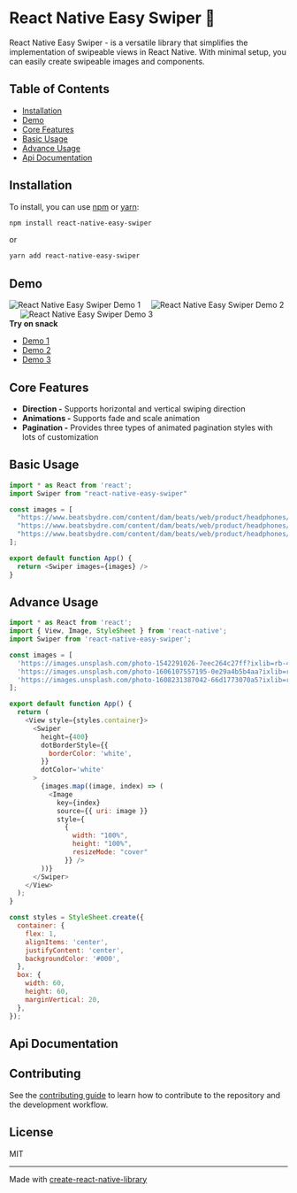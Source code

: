 # React Native Easy Swiper 🚀

React Native Easy Swiper - is a versatile library that simplifies the implementation of swipeable views in React Native. With minimal setup, you can easily create swipeable images and components.

## Table of Contents
- [Installation](#installation)
- [Demo](#demo)
- [Core Features](#core-features)
- [Basic Usage](#basic-usage)
- [Advance Usage](#advance-usage)
- [Api Documentation](#api-documentation)

## Installation
To install, you can use [npm](https://www.npmjs.com/) or [yarn](https://yarnpkg.com/):
```sh
npm install react-native-easy-swiper
```
or
```sh
yarn add react-native-easy-swiper
```
## Demo

![React Native Easy Swiper Demo 1](https://user-images.githubusercontent.com/83538046/231977240-982a82db-e48c-4b3f-b450-3ba9339ddbce.gif)&nbsp;&nbsp;&nbsp;&nbsp;
![React Native Easy Swiper Demo 2](https://user-images.githubusercontent.com/83538046/231977324-c5410461-282a-469b-99c3-59174a09fe6e.gif)&nbsp;&nbsp;&nbsp;&nbsp;
![React Native Easy Swiper Demo 3](https://user-images.githubusercontent.com/83538046/231977338-432f9ef8-0cec-4efa-ac98-a821e93b45d3.gif)
<br />
**Try on snack**
- [Demo 1](https://snack.expo.dev/@rayhan122/react-native-easy-swiper-demo-1)
- [Demo 2](https://snack.expo.dev/@rayhan122/react-native-easy-swiper-demo-2)
- [Demo 3](https://snack.expo.dev/@rayhan122/react-native-easy-swiper-demo-3)

## Core Features
- **Direction -** Supports horizontal and vertical swiping direction
- **Animations -** Supports fade and scale animation 
- **Pagination -** Provides three types of animated pagination styles with lots of customization

## Basic Usage

```js
import * as React from 'react';
import Swiper from "react-native-easy-swiper"

const images = [
  "https://www.beatsbydre.com/content/dam/beats/web/product/headphones/solo3-wireless/pdp/product-carousel/black/pc-solo3-black-thrqtr-left.jpg",
  "https://www.beatsbydre.com/content/dam/beats/web/product/headphones/solo3-wireless/pdp/product-carousel/black/pc-solo3-black-thrqtr-right.jpg",
  "https://www.beatsbydre.com/content/dam/beats/web/product/headphones/solo3-wireless/pdp/product-carousel/black/pc-solo3-black-folded.jpg",
];

export default function App() {
  return <Swiper images={images} />
}
```
## Advance Usage

```js
import * as React from 'react';
import { View, Image, StyleSheet } from 'react-native';
import Swiper from 'react-native-easy-swiper';

const images = [
  'https://images.unsplash.com/photo-1542291026-7eec264c27ff?ixlib=rb-4.0.3&ixid=MnwxMjA3fDB8MHxwaG90by1wYWdlfHx8fGVufDB8fHx8&auto=format&fit=crop&w=1470&q=80',
  'https://images.unsplash.com/photo-1606107557195-0e29a4b5b4aa?ixlib=rb-4.0.3&ixid=MnwxMjA3fDB8MHxwaG90by1wYWdlfHx8fGVufDB8fHx8&auto=format&fit=crop&w=764&q=80',
  'https://images.unsplash.com/photo-1608231387042-66d1773070a5?ixlib=rb-4.0.3&ixid=MnwxMjA3fDB8MHxwaG90by1wYWdlfHx8fGVufDB8fHx8&auto=format&fit=crop&w=1374&q=80',
];

export default function App() {
  return (
    <View style={styles.container}>
      <Swiper
        height={400}
        dotBorderStyle={{
          borderColor: 'white',
        }}
        dotColor='white'
      >
        {images.map((image, index) => (
          <Image
            key={index}
            source={{ uri: image }}
            style={
              {
                width: "100%",
                height: "100%",
                resizeMode: "cover"
              }} />
        ))}
      </Swiper>
    </View>
  );
}

const styles = StyleSheet.create({
  container: {
    flex: 1,
    alignItems: 'center',
    justifyContent: 'center',
    backgroundColor: '#000',
  },
  box: {
    width: 60,
    height: 60,
    marginVertical: 20,
  },
});
```

## Api Documentation

## Contributing

See the [contributing guide](CONTRIBUTING.md) to learn how to contribute to the repository and the development workflow.

## License

MIT

---

Made with [create-react-native-library](https://github.com/callstack/react-native-builder-bob)
